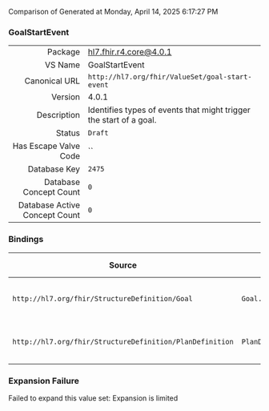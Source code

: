 Comparison of 
Generated at Monday, April 14, 2025 6:17:27 PM

### GoalStartEvent

|      |     |
| ---: | --- |
| Package | hl7.fhir.r4.core@4.0.1 |
| VS Name | GoalStartEvent |
| Canonical URL | `http://hl7.org/fhir/ValueSet/goal-start-event` |
| Version | 4.0.1 |
| Description | Identifies types of events that might trigger the start of a goal. |
| Status | `Draft` |
| Has Escape Valve Code | `` |
| Database Key | `2475` |
| Database Concept Count | `0` |
| Database Active Concept Count | `0` |
### Bindings

| Source | Element | Binding | Strength | Element Short |
| ------ | ------- | ------- | -------- | ------------- |
| `http://hl7.org/fhir/StructureDefinition/Goal` | `Goal.start[x]` | `http://hl7.org/fhir/ValueSet/goal-start-event` | `Example` | When goal pursuit begins |
| `http://hl7.org/fhir/StructureDefinition/PlanDefinition` | `PlanDefinition.goal.start` | `http://hl7.org/fhir/ValueSet/goal-start-event` | `Example` | When goal pursuit begins |

### Expansion Failure

Failed to expand this value set: Expansion is limited
